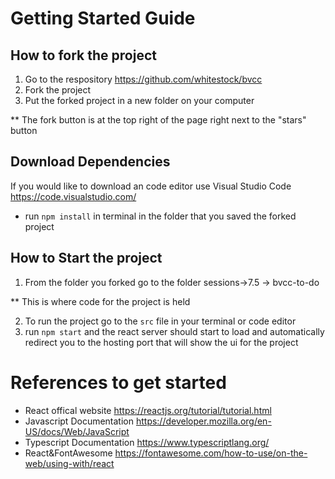 # Getting Started Guide
## How to fork the project
1. Go to the respository https://github.com/whitestock/bvcc
2. Fork the project
3. Put the forked project in a new folder on your computer

** The fork button is at the top right of the page right next to the "stars" button
## Download Dependencies
If you would like to download an code editor use Visual Studio Code
https://code.visualstudio.com/

- run `npm install` in terminal in the folder that you saved the forked project 

## How to Start the project
1. From the folder you forked go to the folder sessions->7.5 -> bvcc-to-do

** This is where code for the project is held

2. To run the project go to the `src` file in your terminal or code editor
3. run `npm start` and the react server should start to load and automatically redirect you to the hosting port that will show the ui for the project

# References to get started
- React offical website https://reactjs.org/tutorial/tutorial.html
- Javascript Documentation https://developer.mozilla.org/en-US/docs/Web/JavaScript
- Typescript Documentation https://www.typescriptlang.org/
- React&FontAwesome https://fontawesome.com/how-to-use/on-the-web/using-with/react